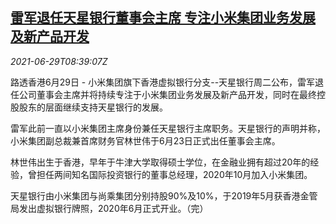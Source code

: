 <!--1624957262000-->
[雷军退任天星银行董事会主席 专注小米集团业务发展及新产品开发](https://cn.reuters.com/article/lei-xiaomi-airstar-bank-0629-idCNKCS2E50UI)
------

<div><i>2021-06-29T08:39:07Z</i></div><p>路透香港6月29日 - 小米集团旗下香港虚拟银行分支--天星银行周二公布，雷军退任公司董事会主席并将持续专注于小米集团业务发展及新产品开发，同时在最终控股股东的层面继续支持天星银行的发展。</p><p>雷军此前一直以小米集团主席身份兼任天星银行主席职务。天星银行的声明并称，小米集团副总裁兼首席财务官林世伟于6月23日正式出任董事会主席。</p><p>林世伟出生于香港，早年于牛津大学取得硕士学位，在金融业拥有超过20年的经验，曾担任两间知名国际投资银行的董事总经理，2020年10月加入小米集团。</p><p>天星银行由小米集团与尚乘集团分别持股90%及10%，于2019年5月获香港金管局发出虚拟银行牌照，2020年6月正式开业。（完）</p>
